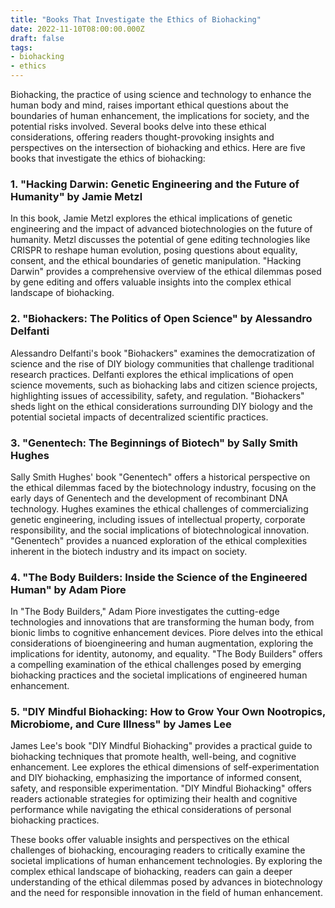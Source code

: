 ```yaml
---
title: "Books That Investigate the Ethics of Biohacking"
date: 2022-11-10T08:00:00.000Z
draft: false
tags: 
- biohacking
- ethics
---
```


Biohacking, the practice of using science and technology to enhance the human body and mind, raises important ethical questions about the boundaries of human enhancement, the implications for society, and the potential risks involved. Several books delve into these ethical considerations, offering readers thought-provoking insights and perspectives on the intersection of biohacking and ethics. Here are five books that investigate the ethics of biohacking:

### 1. "Hacking Darwin: Genetic Engineering and the Future of Humanity" by Jamie Metzl

In this book, Jamie Metzl explores the ethical implications of genetic engineering and the impact of advanced biotechnologies on the future of humanity. Metzl discusses the potential of gene editing technologies like CRISPR to reshape human evolution, posing questions about equality, consent, and the ethical boundaries of genetic manipulation. "Hacking Darwin" provides a comprehensive overview of the ethical dilemmas posed by gene editing and offers valuable insights into the complex ethical landscape of biohacking.

### 2. "Biohackers: The Politics of Open Science" by Alessandro Delfanti

Alessandro Delfanti's book "Biohackers" examines the democratization of science and the rise of DIY biology communities that challenge traditional research practices. Delfanti explores the ethical implications of open science movements, such as biohacking labs and citizen science projects, highlighting issues of accessibility, safety, and regulation. "Biohackers" sheds light on the ethical considerations surrounding DIY biology and the potential societal impacts of decentralized scientific practices.

### 3. "Genentech: The Beginnings of Biotech" by Sally Smith Hughes

Sally Smith Hughes' book "Genentech" offers a historical perspective on the ethical dilemmas faced by the biotechnology industry, focusing on the early days of Genentech and the development of recombinant DNA technology. Hughes examines the ethical challenges of commercializing genetic engineering, including issues of intellectual property, corporate responsibility, and the social implications of biotechnological innovation. "Genentech" provides a nuanced exploration of the ethical complexities inherent in the biotech industry and its impact on society.

### 4. "The Body Builders: Inside the Science of the Engineered Human" by Adam Piore

In "The Body Builders," Adam Piore investigates the cutting-edge technologies and innovations that are transforming the human body, from bionic limbs to cognitive enhancement devices. Piore delves into the ethical considerations of bioengineering and human augmentation, exploring the implications for identity, autonomy, and equality. "The Body Builders" offers a compelling examination of the ethical challenges posed by emerging biohacking practices and the societal implications of engineered human enhancement.

### 5. "DIY Mindful Biohacking: How to Grow Your Own Nootropics, Microbiome, and Cure Illness" by James Lee

James Lee's book "DIY Mindful Biohacking" provides a practical guide to biohacking techniques that promote health, well-being, and cognitive enhancement. Lee explores the ethical dimensions of self-experimentation and DIY biohacking, emphasizing the importance of informed consent, safety, and responsible experimentation. "DIY Mindful Biohacking" offers readers actionable strategies for optimizing their health and cognitive performance while navigating the ethical considerations of personal biohacking practices.

These books offer valuable insights and perspectives on the ethical challenges of biohacking, encouraging readers to critically examine the societal implications of human enhancement technologies. By exploring the complex ethical landscape of biohacking, readers can gain a deeper understanding of the ethical dilemmas posed by advances in biotechnology and the need for responsible innovation in the field of human enhancement.